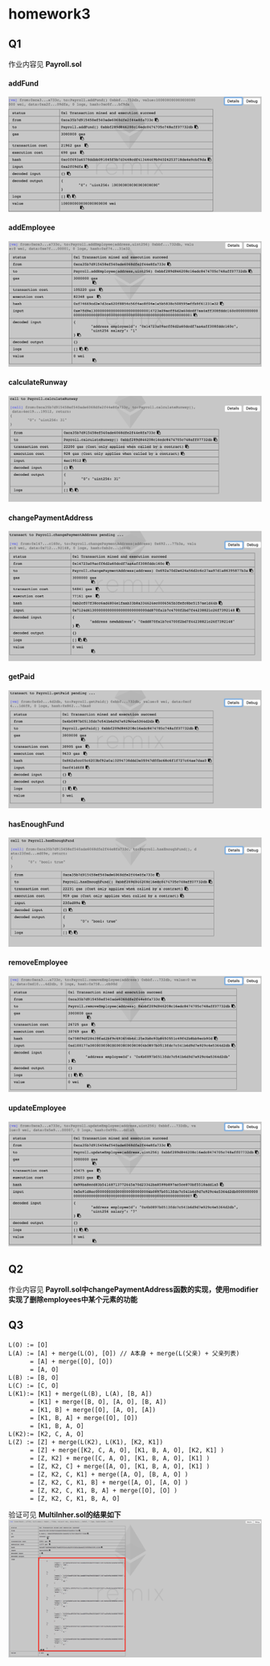 # homework3

## Q1
作业内容见 **Payroll.sol**

#### addFund
![](images/addFund.png)

#### addEmployee
![](images/addEmployee.png)

#### calculateRunway
![](images/calculateRunway.png)

#### changePaymentAddress
![](images/changePaymentAddress.png)

#### getPaid
![](images/getPaid.png)

#### hasEnoughFund
![](images/hasEnoughFund.png)

#### removeEmployee
![](images/removeEmployee.png)

#### updateEmployee
![](images/updateEmployee.png)

## Q2
作业内容见 **Payroll.sol中changePaymentAddress函数的实现，使用modifier实现了删除employees中某个元素的功能**

## Q3
```
L(O) := [O]  
L(A) := [A] + merge(L(O), [O]) // A本身 + merge(L(父亲) + 父亲列表)
      = [A] + merge([O], [O])
      = [A, O]  
L(B) := [B, O]
L(C) := [C, O]
L(K1):= [K1] + merge(L(B), L(A), [B, A])
      = [K1] + merge([B, O], [A, O], [B, A])
      = [K1, B] + merge([O], [A, O], [A])
      = [K1, B, A] + merge([O], [O])
      = [K1, B, A, O] 
L(K2):= [K2, C, A, O] 
L(Z) := [Z] + merge(L(K2), L(K1), [K2, K1])
      = [Z] + merge([K2, C, A, O], [K1, B, A, O], [K2, K1] )
      = [Z, K2] + merge([C, A, O], [K1, B, A, O], [K1] )
      = [Z, K2, C] + merge([A, O], [K1, B, A, O], [K1] )
      = [Z, K2, C, K1] + merge([A, O], [B, A, O] )
      = [Z, K2, C, K1, B] + merge([A, O], [A, O] )
      = [Z, K2, C, K1, B, A] + merge([O], [O] )
      = [Z, K2, C, K1, B, A, O]
```

验证可见 **MultiInher.sol的结果如下**
![](images/multi.png)

